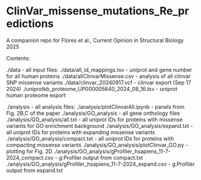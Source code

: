 # ClinVar_missense_mutations_Re_predictions
 A companion repo for Flores et al., Current Opinion in Structural Biology 2025
 
 Contents:
 
 ./data - all input files:
	./data/all_id_mappings.tsv - uniprot and gene number for all human proteins
	./data/allClinvarMissense.csv - analysis of all clinvar SNP missense variants
	./data/clinvar_20240917.vcf - clinvar export (Sep 17 2024)
	./uniprotkb_proteome_UP000005640_2024_08_16.tsv - uniprot human proteome export
	
 ./analysis - all analysis files:
	./analysis/plotClinvarAll.ipynb - panels from Fig. 2B,C of the paper
	./analysis/GO_analysis - all gene onthology files
		./analysis/GO_analysis/all.txt - all uniprot IDs for proteins with missense variants for GO enrichment background
		./analysis/GO_analysis/expand.txt - all uniprot IDs for proteins with expanding missense variants
		./analysis/GO_analysis/compact.txt - all uniprot IDs for proteins with compacting missense variants
		./analysis/GO_analysis/plotClinvar_GO.py - plotting for Fig. 2D
		./analysis/GO_analysis/gProfiler_hsapiens_11-7-2024_compact.csv - g:Profiler output from compact.txt
		./analysis/GO_analysis/gProfiler_hsapiens_11-7-2024_expand.csv - g:Profiler output from expand.txt